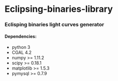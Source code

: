 # Eclipsing-binaries-library
### Eclisping binaries light curves generator

#### Dependencies:
* python        3
* CGAL          4.2
* numpy      >= 1.11.2
* scipy      >= 0.18.1
* matplotlib >= 1.5.3
* pymysql    >= 0.7.9
            
